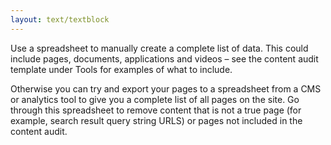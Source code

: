 ```yaml
---
layout: text/textblock
---
```


Use a spreadsheet to manually create a complete list of data. This could include pages, documents, applications and videos – see the content audit template under Tools for examples of what to include.

Otherwise you can try and export your pages to a spreadsheet from a CMS or analytics tool to give you a complete list of all pages on the site. Go through this spreadsheet to remove content that is not a true page (for example, search result query string URLS) or pages not included in the content audit.

